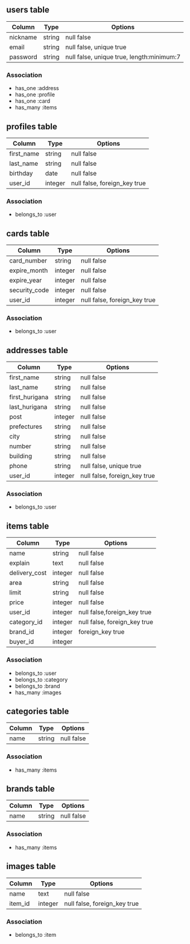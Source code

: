 ## users table
|Column|Type|Options|
|------|----|-------|
|nickname|string|null false|
|email|string|null false, unique true|
|password|string|null false, unique true, length:minimum:7|

### Association
- has_one :address
- has_one :profile
- has_one :card
- has_many :items

## profiles table
|Column|Type|Options|
|------|----|-------|
|first_name|string|null false|
|last_name|string|null false|
|birthday|date|null false|
|user_id|integer|null false, foreign_key true|

### Association
- belongs_to :user

## cards table
|Column|Type|Options|
|------|----|-------|
|card_number|string|null false|
|expire_month|integer|null false|
|expire_year|integer|null false|
|security_code|integer|null false|
|user_id|integer|null false, foreign_key true|

### Association
- belongs_to :user

## addresses table

|Column|Type|Options|
|------|----|-------|
|first_name|string|null false|
|last_name|string|null false|
|first_hurigana|string|null false|
|last_hurigana|string|null false|
|post|integer|null false|
|prefectures|string|null false|
|city|string|null false|
|number|string|null false|
|building|string|null false|
|phone|string|null false, unique true|
|user_id|integer|null false, foreign_key true|

### Association
- belongs_to :user

## items table
|Column|Type|Options|
|------|----|-------|
|name|string|null false|
|explain|text|null false|
|delivery_cost|integer|null false|
|area|string|null false|
|limit|string|null false|
|price|integer|null false|
|user_id|integer|null false,foreign_key true|
|category_id|integer|null false, foreign_key true|
|brand_id|integer|foreign_key true|
|buyer_id|integer||

### Association
- belongs_to :user
- belongs_to :category
- belongs_to :brand
- has_many :images

## categories table
|Column|Type|Options|
|------|----|-------|
|name|string|null false|

### Association
- has_many :items

## brands table
|Column|Type|Options|
|------|----|-------|
|name|string|null false|

### Association
- has_many :items

## images table
|Column|Type|Options|
|------|----|-------|
|name|text|null false|
|item_id|integer|null false, foreign_key true


### Association
- belongs_to :item